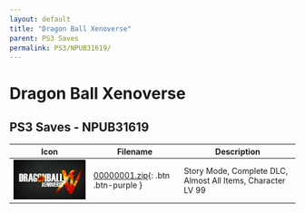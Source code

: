 ```yaml
---
layout: default
title: "Dragon Ball Xenoverse"
parent: PS3 Saves
permalink: PS3/NPUB31619/
---
```

# Dragon Ball Xenoverse

## PS3 Saves - NPUB31619

| Icon | Filename | Description |
|------|----------|-------------|
| ![Dragon Ball Xenoverse](ICON0.PNG) | [00000001.zip](00000001.zip){: .btn .btn-purple } | Story Mode, Complete DLC, Almost All Items, Character LV 99 |
